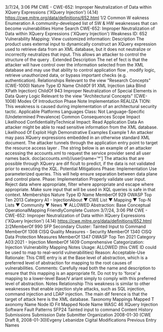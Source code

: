3/7/24, 3:06 PM CWE - CWE-652: Improper Neutralization of Data within XQuery Expressions ('XQuery Injection') (4.14)
https://cwe.mitre.org/data/deﬁnitions/652.html 1/2
Common W eakness Enumeration
A community-developed list of SW & HW weaknesses that can become
vulnerabilities
Home Search
CWE-652: Improper Neutralization of Data within XQuery Expressions ('XQuery
Injection')
Weakness ID: 652
Vulnerability Mapping: 
View customized information:
 Description
The product uses external input to dynamically construct an XQuery expression used to retrieve data from an XML database, but it
does not neutralize or incorrectly neutralizes that input. This allows an attacker to control the structure of the query .
 Extended Description
The net ef fect is that the attacker will have control over the information selected from the XML database and may use that ability to
control application flow , modify logic, retrieve unauthorized data, or bypass important checks (e.g. authentication).
 Relationships
 Relevant to the view "Research Concepts" (CWE-1000)
Nature Type ID Name
ChildOf 91 XML Injection (aka Blind XPath Injection)
ChildOf 943 Improper Neutralization of Special Elements in Data Query Logic
 Relevant to the view "Architectural Concepts" (CWE-1008)
 Modes Of Introduction
Phase Note
Implementation REALIZA TION: This weakness is caused during implementation of an architectural security tactic.
 Applicable Platforms
Languages
Class: Not Language-Specific (Undetermined Prevalence)
 Common Consequences
Scope Impact Likelihood
ConfidentialityTechnical Impact: Read Application Data
An attacker might be able to read sensitive information from the XML database.
 Likelihood Of Exploit
High
 Demonstrative Examples
Example 1
An attacker may pass XQuery expressions embedded in an otherwise standard XML document. The attacker tunnels through the
application entry point to target the resource access layer . The string below is an example of an attacker accessing the accounts.xml
to request the service provider send all user names back. doc(accounts.xml)//user[name='\*'] The attacks that are possible through
XQuery are dif ficult to predict, if the data is not validated prior to executing the XQL.
 Potential Mitigations
Phase: Implementation
Use parameterized queries. This will help ensure separation between data plane and control plane.
Phase: Implementation
Properly validate user input. Reject data where appropriate, filter where appropriate and escape where appropriate. Make sure
input that will be used in XQL queries is safe in that context.
 Memberships
Nature Type ID Name
MemberOf 929 OWASP Top Ten 2013 Category A1 - InjectionAbout ▼ CWE List ▼ Mapping ▼ Top-N Lists ▼ Community ▼ News ▼
ALLOWED
Abstraction: Base
Conceptual OperationalMapping
FriendlyComplete Custom
3/7/24, 3:06 PM CWE - CWE-652: Improper Neutralization of Data within XQuery Expressions ('XQuery Injection') (4.14)
https://cwe.mitre.org/data/deﬁnitions/652.html 2/2MemberOf 990 SFP Secondary Cluster: Tainted Input to Command
MemberOf 1308 CISQ Quality Measures - Security
MemberOf 1340 CISQ Data Protection Measures
MemberOf 1347 OWASP Top Ten 2021 Category A03:2021 - Injection
MemberOf 1409 Comprehensive Categorization: Injection
 Vulnerability Mapping Notes
Usage: ALLOWED (this CWE ID could be used to map to real-world vulnerabilities)
Reason: Acceptable-Use
Rationale:
This CWE entry is at the Base level of abstraction, which is a preferred level of abstraction for mapping to the root causes of
vulnerabilities.
Comments:
Carefully read both the name and description to ensure that this mapping is an appropriate fit. Do not try to 'force' a mapping to a
lower-level Base/V ariant simply to comply with this preferred level of abstraction.
 Notes
Relationship
This weakness is similar to other weaknesses that enable injection style attacks, such as SQL injection, command injection and
LDAP injection. The main dif ference is that the target of attack here is the XML database.
 Taxonomy Mappings
Mapped T axonomy Name Node ID Fit Mapped Node Name
WASC 46 XQuery Injection
Software Fault Patterns SFP24 Tainted input to command
 Content History
 Submissions
Submission Date Submitter Organization
2008-01-30
(CWE Draft 8, 2008-01-30)Evgeny Lebanidze Cigital
 Modifications
 Previous Entry Names

